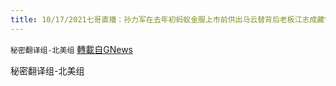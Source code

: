 ```yaml
---
title: 10/17/2021七哥直播：孙力军在去年初蚂蚁金服上市前供出马云替背后老板江志成藏钱和洗钱
---
```

`秘密翻译组-北美组` [轉載自GNews](https://gnews.org/zh-hans/1600522/)

秘密翻译组-北美组
